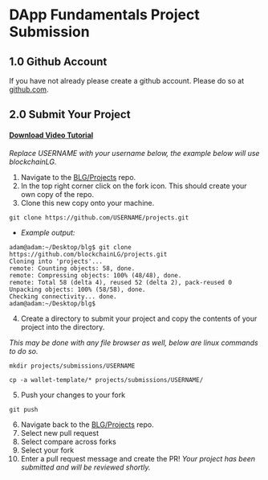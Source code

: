 # DApp Fundamentals Project Submission

## 1.0 Github Account
If you have not already please create a github account.  Please do so at [github.com](https://github.com/).

## 2.0 Submit Your Project
#### [Download Video Tutorial](https://github.com/Blockchain-Learning-Group/dapp-fundamentals/blob/master/course-content/video-tutorials/project-submission.mp4?raw=true)

*Replace USERNAME with your username below, the example below will use blockchainLG.*
1. Navigate to the [BLG/Projects](https://github.com/Blockchain-Learning-Group/projects) repo.
2. In the top right corner click on the fork icon. This should create your own copy of the repo.
3. Clone this new copy onto your machine.
```
git clone https://github.com/USERNAME/projects.git
```
- *Example output:*
```
adam@adam:~/Desktop/blg$ git clone https://github.com/blockchainLG/projects.git
Cloning into 'projects'...
remote: Counting objects: 58, done.
remote: Compressing objects: 100% (48/48), done.
remote: Total 58 (delta 4), reused 52 (delta 2), pack-reused 0
Unpacking objects: 100% (58/58), done.
Checking connectivity... done.
adam@adam:~/Desktop/blg$
```
4. Create a directory to submit your project and copy the contents of your project into the directory.

*This may be done with any file browser as well, below are linux commands to do so.*
```
mkdir projects/submissions/USERNAME
```
```
cp -a wallet-template/* projects/submissions/USERNAME/
```
5. Push your changes to your fork
```
git push
```
6. Navigate back to the [BLG/Projects](https://github.com/Blockchain-Learning-Group/projects) repo.
7. Select new pull request
8. Select compare across forks
9. Select your fork
10. Enter a pull request message and create the PR!  *Your project has been submitted and will be reviewed shortly.*
